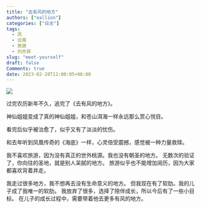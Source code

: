 ```yaml
---
title: "去有风的地方"
authors: ["eallion"]
categories: ["日志"]
tags: 
  - 风
  - 云南
  - 旅游
  - 刘亦菲
slug: "meet-yourself"
draft: false
Comments: true
date: 2023-02-28T12:00:05+08:00
---
```


![](https://images.eallion.com/images/2023/02/meetyourself.jpg)

过完农历新年不久，追完了《去有风的地方》。

神仙姐姐变成了真的神仙姐姐，和苍山洱海一样永远那么赏心悦目。

看完后似乎被治愈了，似乎又有了淡淡的忧伤。

和去年听到凤凰传奇的《海底》一样，心灵倍受震撼，感觉被一种力量救赎。

我不喜欢旅游，因为没有真正的世外桃源。我也没有朝圣的地方。
无数次的验证了，你向往的圣地，就是别人呆腻的地方。
旅游似乎也不能增加阅历，因为大家都喜欢背着井走。

我走过很多地方，我不想再去没有生命意义的地方。
但我现在有了软肋。我的儿子成了我唯一的软肋。
我放弃了很多，选择了陪伴成长，所以今后有了一些小目标。
在儿子的成长过程中，需要带着他去更多有风的地方。
